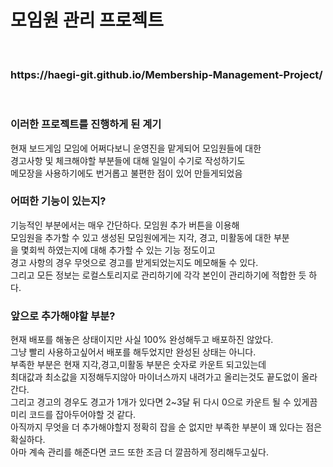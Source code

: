 <h1>모임원 관리 프로젝트</h1>
<br/>

<h3>https://haegi-git.github.io/Membership-Management-Project/</h3>
<br/>

<h3>이러한 프로젝트를 진행하게 된 계기</h3>
<p>현재 보드게임 모임에 어쩌다보니 운영진을 맡게되어 모임원들에 대한<br/>
경고사항 및 체크해야할 부분들에 대해 일일이 수기로 작성하기도 <br/>
메모장을 사용하기에도 번거롭고 불편한 점이 있어 만들게되었음</p>

<h3>어떠한 기능이 있는지?</h3>
<p>기능적인 부분에서는 매우 간단하다. 모임원 추가 버튼을 이용해<br/>
모임원을 추가할 수 있고 생성된 모임원에게는 지각, 경고, 미활동에 대한 부분<br/>
을 몇회씩 하였는지에 대해 추가할 수 있는 기능 정도이고 <br/>
경고 사항의 경우 무엇으로 경고를 받게되었는지도 메모해둘 수 있다.<br/>
그리고 모든 정보는 로컬스토리지로 관리하기에 각각 본인이 관리하기에 적합한 듯 하다.</p>

<h3>앞으로 추가해야할 부분?</h3>
<p>현재 배포를 해놓은 상태이지만 사실 100% 완성해두고 배포하진 않았다.<br/>
그냥 빨리 사용하고싶어서 배포를 해두었지만 완성된 상태는 아니다.<br/>
부족한 부분은 현재 지각,경고,미활동 부분은 숫자로 카운트 되고있는데<br/>
최대값과 최소값을 지정해두지않아 마이너스까지 내려가고 올리는것도 끝도없이 올라간다.<br/>
그리고 경고의 경우도 경고가 1개가 있다면 2~3달 뒤 다시 0으로 카운트 될 수 있게끔<br/>
미리 코드를 잡아두어야할 것 같다. <br/>
아직까지 무엇을 더 추가해야할지 정확히 잡을 순 없지만 부족한 부분이 꽤 있다는 점은 확실하다.<br/>
아마 계속 관리를 해준다면 코드 또한 조금 더 깔끔하게 정리해두고싶다.</p>
